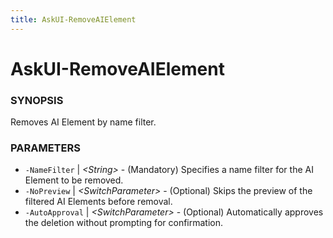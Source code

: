 ```yaml
---
title: AskUI-RemoveAIElement
---
```


# AskUI-RemoveAIElement

### SYNOPSIS

Removes AI Element by name filter.

### PARAMETERS

- `-NameFilter` | _&lt;String&gt;_ - (Mandatory) Specifies a name filter for the AI Element to be removed. 
- `-NoPreview` | _&lt;SwitchParameter&gt;_ - (Optional) Skips the preview of the filtered AI Elements before removal. 
- `-AutoApproval` | _&lt;SwitchParameter&gt;_ - (Optional) Automatically approves the deletion without prompting for confirmation.

